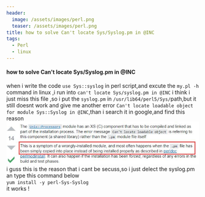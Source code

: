 ```yaml
---
header:
  image: /assets/images/perl.png
  teaser: /assets/images/perl.png
title: how to solve Can't locate Sys/Syslog.pm in @INC
tags:
  - Perl
  - linux
---
```


#### how to solve Can't locate Sys/Syslog.pm in @INC
when i write the code `use Sys::syslog` in perl script,and excute the `my.pl -h` command in linux ,i run into `can't locate Sys/syslog.pm in @INC` i think i just miss this file ,so i put the `syslog.pm` in `/usr/lib64/perl5/Sys/`path,but it still doesnt work and give me another error `Can't locate loadable object for module Sys::Syslog in @INC`,than i search it in google,and find this reason
![perl_locate_object](/assets/images/perl_locate_object.jpg)
i guss this is the reason that i cant be secuss,so i just delect the syslog.pm an type this command below</br>
`yum install -y perl-Sys-Syslog`</br>
it works !
